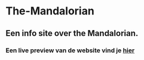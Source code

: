 # The-Mandalorian
## Een info site over the Mandalorian.

### Een live preview van de website vind je [hier](https://PatrickBuron.github.io/The-Mandalorian)
